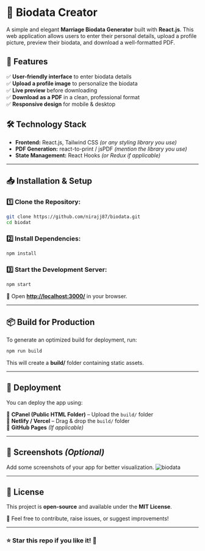 # 📜 Biodata Creator

A simple and elegant **Marriage Biodata Generator** built with **React.js**. This web application allows users to enter their personal details, upload a profile picture, preview their biodata, and download a well-formatted PDF.

## 🚀 Features

✅ **User-friendly interface** to enter biodata details  
✅ **Upload a profile image** to personalize the biodata  
✅ **Live preview** before downloading  
✅ **Download as a PDF** in a clean, professional format  
✅ **Responsive design** for mobile & desktop  

## 🛠️ Technology Stack

- **Frontend:** React.js, Tailwind CSS *(or any styling library you use)*  
- **PDF Generation:** react-to-print / jsPDF *(mention the library you use)*  
- **State Management:** React Hooks *(or Redux if applicable)*  

---

## 📥 Installation & Setup

### 1️⃣ Clone the Repository:
```sh
git clone https://github.com/nirajj87/biodata.git
cd biodat
```

### 2️⃣ Install Dependencies:
```sh
npm install
```

### 3️⃣ Start the Development Server:
```sh
npm start
```
🔗 Open **[http://localhost:3000/](http://localhost:3000/)** in your browser.

---

## 📦 Build for Production
To generate an optimized build for deployment, run:
```sh
npm run build
```
This will create a **build/** folder containing static assets.

---

## 🚀 Deployment
You can deploy the app using:

📌 **CPanel (Public HTML Folder)** – Upload the `build/` folder  
📌 **Netlify / Vercel** – Drag & drop the `build/` folder  
📌 **GitHub Pages** *(If applicable)*  

---

## 🎨 Screenshots *(Optional)*
Add some screenshots of your app for better visualization.
![biodata](https://github.com/user-attachments/assets/9670a43b-e0a6-4906-aade-06659e166293)

---

## 📝 License
This project is **open-source** and available under the **MIT License**.

📩 Feel free to contribute, raise issues, or suggest improvements!

---

### ⭐ Star this repo if you like it! 🚀


